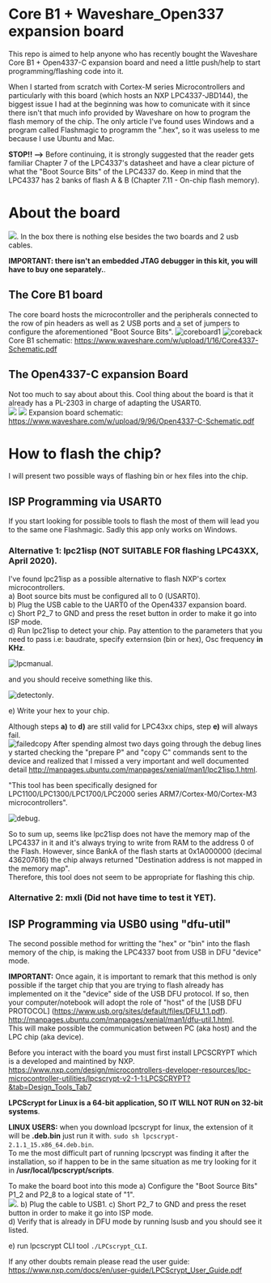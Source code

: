 # Core B1 + Waveshare_Open337 expansion board
This repo is aimed to help anyone who has recently bought the Waveshare Core B1 + Open4337-C expansion board and need a little push/help to start programming/flashing code into it.

When I started from scratch with Cortex-M series Microcontrollers and particularly with this board (which hosts an NXP LPC4337-JBD144), the biggest issue I had at the beginning was how to comunicate with it since there isn't that much info provided by Waveshare on how to program the flash memory of the chip. The only article I've found uses Windows and a program called Flashmagic to programm the ".hex", so it was useless to me because I use Ubuntu and Mac.

**STOP!! -->** Before continuing, it is strongly suggested that the reader gets familiar Chapter 7 of the LPC4337's datasheet and have a clear picture of what the "Boot Source Bits" of the LPC4337 do. 
Keep in mind that the LPC4337 has 2 banks of flash A & B (Chapter 7.11 - On-chip flash memory). 

# About the board
![](https://github.com/snorkman88/Waveshare_Open337/blob/master/all_together.jpg). 
In the box there is nothing else besides the two boards and 2 usb cables.  

**IMPORTANT: there isn't an embedded JTAG debugger in this kit, you will have to buy one separately.**. 

## The Core B1 board
The core board hosts the microcontroller and the peripherals connected to the row of pin headers as well as 2 USB ports and a set of jumpers to configure the aforementioned "Boot Source Bits".
![coreboard1](https://github.com/snorkman88/Waveshare_Open337/blob/master/core_front.jpg)
![coreback](https://github.com/snorkman88/Waveshare_Open337/blob/master/core_back.jpg)
Core B1 schematic: https://www.waveshare.com/w/upload/1/16/Core4337-Schematic.pdf

## The Open4337-C expansion Board
Not too much to say about about this. Cool thing about the board is that it already has a PL-2303 in charge of adapting the USART0.  
![](https://github.com/snorkman88/Waveshare_Open337/blob/master/expansion_board.jpg)
![](https://github.com/snorkman88/Waveshare_Open337/blob/master/uart_on_expansion.jpg)
Expansion board schematic: https://www.waveshare.com/w/upload/9/96/Open4337-C-Schematic.pdf

# How to flash the chip?
I will present two possible ways of flashing bin or hex files into the chip.

## ISP Programming via USART0
If you start looking for possible tools to flash the most of them will lead you to the same one Flashmagic. Sadly this app only works on Windows.
### Alternative 1: lpc21isp (NOT SUITABLE FOR flashing LPC43XX, April 2020). 
I've found lpc21isp as a possible alternative to flash NXP's cortex microcontrollers.  
a) Boot source bits must be configured all to 0 (USART0).  
b) Plug the USB cable to the UART0 of the Open4337 expansion board.  
c) Short P2_7 to GND and press the reset button in order to make it go into ISP mode.  
d) Run lpc21isp to detect your chip. Pay attention to the parameters that you need to pass i.e: baudrate, specify externsion (bin or hex), Osc frequency **in KHz**.


![lpcmanual](https://github.com/snorkman88/Waveshare_Open337/blob/master/lpcmanual.png).  

and you should receive something like this.   

![detectonly](https://github.com/snorkman88/Waveshare_Open337/blob/master/detectonly.png).  


e) Write your hex to your chip. 

Although steps **a)** to **d)** are still valid for LPC43xx chips, step **e)** will always fail.  
![failedcopy](https://github.com/snorkman88/Waveshare_Open337/blob/master/failedcopy.png)
After spending almost two days going through the debug lines y started checking the "prepare P" and "copy C" commands sent to the device and realized that I missed a very important and well documented detail http://manpages.ubuntu.com/manpages/xenial/man1/lpc21isp.1.html. 

"This tool has been specifically designed for LPC1100/LPC1300/LPC1700/LPC2000 series ARM7/Cortex-M0/Cortex-M3 microcontrollers".  

![debug](https://github.com/snorkman88/Waveshare_Open337/blob/master/debug.png). 

So to sum up, seems like lpc21isp does not have the memory map of the LPC4337 in it and it's always trying to write from RAM to the address 0 of the Flash. However, since BankA of the flash starts at 0x1A000000 (decimal 436207616) the chip always returned "Destination address is not mapped in the memory map".  
Therefore, this tool does not seem to be appropriate for flashing this chip.  


### Alternative 2: mxli (Did not have time to test it YET). 

## ISP Programming via USB0 using "dfu-util"
The second possible method for writting the "hex" or "bin" into the flash memory of the chip, is making the LPC4337 boot from USB in DFU "device" mode. 

**IMPORTANT:** Once again, it is important to remark that this method is only possible if the target chip that you are trying to flash already has implemented on it the "device" side of the USB DFU protocol. If so, then your computer/notebook will adopt the role of "host" of the [USB DFU PROTOCOL] (https://www.usb.org/sites/default/files/DFU_1.1.pdf). 
http://manpages.ubuntu.com/manpages/xenial/man1/dfu-util.1.html.  
This will make possible the communication between PC (aka host) and the LPC chip (aka device). 

Before you interact with the board you must first install LPCSCRYPT which is a developed and maintined by NXP.  
https://www.nxp.com/design/microcontrollers-developer-resources/lpc-microcontroller-utilities/lpcscrypt-v2-1-1:LPCSCRYPT?&tab=Design_Tools_Tab7

**LPCScrypt for Linux is a 64-bit application, SO IT WILL NOT RUN on 32-bit systems**.  

**LINUX USERS:** when you download lpcscrypt for linux, the extension of it will be **.deb.bin** just run it with. 
`sudo sh lpcscrypt-2.1.1_15.x86_64.deb.bin`.  
To me the most difficult part of running lpcscrypt was finding it after the installation, so if happen to be in the same situation as me try looking for it in **/usr/local/lpcscrypt/scripts**.  

To make the board boot into this mode
a) Configure the "Boot Source Bits" P1_2 and P2_8 to a logical state of "1".  
![](https://github.com/snorkman88/Waveshare_Open337/blob/master/boot_from_usb0.jpg). 
b) Plug the cable to USB1. 
c) Short P2_7 to GND and press the reset button in order to make it go into ISP mode.  
d) Verify that is already in DFU mode by running lsusb and you should see it listed. 

e) run lpcscrypt CLI tool `./LPCscrypt_CLI`. 

If any other doubts remain please read the user guide: https://www.nxp.com/docs/en/user-guide/LPCScrypt_User_Guide.pdf
